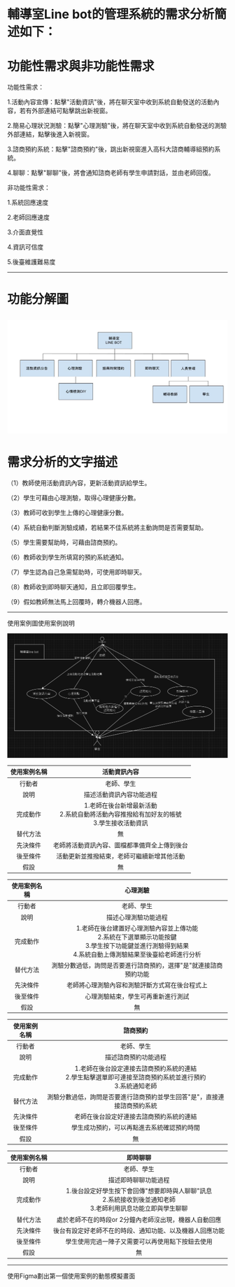 #  輔導室Line bot的管理系統的需求分析簡述如下：

# 功能性需求與非功能性需求

功能性需求：

1.活動內容宣傳：點擊"活動資訊"後，將在聊天室中收到系統自動發送的活動內容，若有外部連結可點擊跳出新視窗。

2.簡易心理狀況測驗：點擊"心理測驗"後，將在聊天室中收到系統自動發送的測驗外部連結，點擊後進入新視窗。

3.諮商預約系統：點擊"諮商預約"後，跳出新視窗進入高科大諮商輔導組預約系統。

4.聊聊：點擊"聊聊"後，將會通知諮商老師有學生申請對話，並由老師回復。

非功能性需求：

1.系統回應速度

2.老師回應速度

3.介面直覺性

4.資訊可信度

5.後臺維護難易度

---

# 功能分解圖

![FDD](FDD.jpg)
---

# 需求分析的文字描述

（1）教師使用活動資訊內容，更新活動資訊給學生。

（2）學生可藉由心理測驗，取得心理健康分數。

（3）教師可收到學生上傳的心理健康分數。

（4）系統自動判斷測驗成績，若結果不佳系統將主動詢問是否需要幫助。

（5）學生需要幫助時，可藉由諮商預約。

（6）教師收到學生所填寫的預約系統通知。

（7）學生認為自己急需幫助時，可使用即時聊天。

（8）教師收到即時聊天通知，且立即回覆學生。

（9）假如教師無法馬上回覆時，轉介機器人回應。

---


使用案例圖使用案例說明

![use_case](use_case.PNG)

| 使用案例名稱 | 活動資訊內容 |
| :-: | :-: |
| 行動者 | 老師、學生 |
| 說明 | 描述活動資訊內容功能過程 |
| 完成動作 | 1.老師在後台新增最新活動 <br> 2.系統自動將活動內容推撥給有加好友的帳號 <br> 3.學生接收活動資訊 |
| 替代方法 | 無 |
| 先決條件 | 老師將活動資訊內容、圖檔都準備齊全上傳到後台 |
| 後至條件 | 活動更新並推撥結束，老師可繼續新增其他活動 |
| 假設 | 無 |

| 使用案例名稱 | 心理測驗 |
| :-: | :-: |
| 行動者 | 老師、學生 |
| 說明 | 描述心理測驗功能過程 |
| 完成動作 | 1.老師在後台建置好心理測驗內容並上傳功能 <br> 2.系統在下選單顯示功能按鍵 <br> 3.學生按下功能鍵並進行測驗得到結果 <br> 4.系統自動上傳測驗結果至後臺給老師進行分析 |
| 替代方法 | 測驗分數過低，詢問是否要進行諮商預約，選擇"是"就連接諮商預約功能 |
| 先決條件 | 老師將心理測驗內容和測驗評斷方式寫在後台程式上 |
| 後至條件 | 心理測驗結束，學生可再重新進行測試 |
| 假設 | 無 |

| 使用案例名稱 | 諮商預約 |
| :-: | :-: |
| 行動者 | 老師、學生 |
| 說明 | 描述諮商預約功能過程 |
| 完成動作 | 1.老師在後台設定連接去諮商預約系統的連結 <br> 2.學生點擊選單即可連接至諮商預約系統並進行預約　<br>3.系統通知老師 |
| 替代方法 | 測驗分數過低，詢問是否要進行諮商預約並學生回答"是"，直接連接諮商預約系統 |
| 先決條件 | 老師在後台設定好連接去諮商預約系統的連結 |
| 後至條件 | 學生成功預約，可以再點進去系統確認預約時間 |
| 假設 | 無 |

| 使用案例名稱 | 即時聊聊 |
| :-: | :-: |
| 行動者 | 老師、學生 |
| 說明 | 描述即時聊聊功能過程 |
| 完成動作 | 1.後台設定好學生按下會回傳"想要即時與人聊聊"訊息 <br> 2.系統接收到後並通知老師　<br>3.老師利用訊息功能立即與學生聊聊 |
| 替代方法 | 處於老師不在的時段or 2分鐘內老師沒出現，機器人自動回應 |
| 先決條件 | 後台有設定好老師不在的時段、通知功能、以及機器人回應功能 |
| 後至條件 | 學生使用完過一陣子又需要可以再使用點下按鈕去使用 |
| 假設 | 無 |
---


使用Figma劃出第一個使用案例的動態模擬畫面
